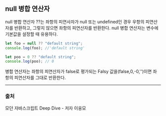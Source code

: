 ## null 병합 연산자

null 병합 연산자 ??는 좌항의 피연사자가 null 또는 undefined인 경우 우항의 피연산자를 반환하고, 그렇지 않으면 좌항의 피연산자를 반환한다. null 병합 연산자는 변수에 기본값을 설정할 때 유용하다.

```jsx
let foo = null ?? "default string";
console.log(foo); //'default string'

let poo = 0 ?? "default string";
console.log(poo); // 0
```

병합 연산자는 좌항의 피연산자가 false로 평가되는 Falsy 값을(false,0,-0,'')이면 좌항의 피연산자를 그대로 반환한다.

<hr>

### 출처

모던 자바스크립트 Deep Dive - 저자 이웅모
